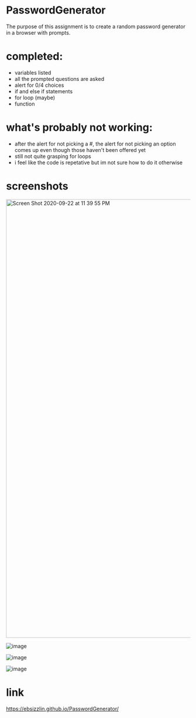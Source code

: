 # PasswordGenerator

The purpose of this assignment is to create a random password generator in a browser with prompts.

# completed:

- variables listed
- all the prompted questions are asked
- alert for 0/4 choices
- if and else if statements
- for loop (maybe)
- function

# what's probably not working:

- after the alert for not picking a #, the alert for not picking an option comes up even though those haven't been offered yet
- still not quite grasping for loops
- i feel like the code is repetative but im not sure how to do it otherwise

# screenshots

<img width="1196" alt="Screen Shot 2020-09-22 at 11 39 55 PM" src="https://user-images.githubusercontent.com/70185995/93964274-3c956200-fd2d-11ea-9530-7c7da2ec2c7e.png">

![image](https://user-images.githubusercontent.com/70185995/93964299-4919ba80-fd2d-11ea-9a32-f97739bf993a.png)

![image](https://user-images.githubusercontent.com/70185995/93964337-58990380-fd2d-11ea-9e0d-cac174fe56e4.png)

![image](https://user-images.githubusercontent.com/70185995/93964411-7b2b1c80-fd2d-11ea-8a6d-5e09e02cdd6d.png)

# link

https://ebsizzlin.github.io/PasswordGenerator/
